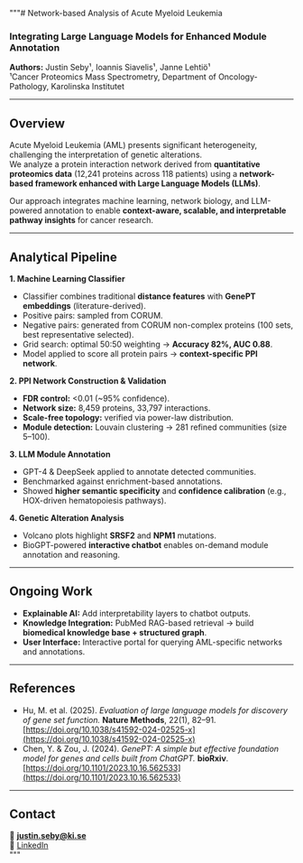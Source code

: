 """# Network-based Analysis of Acute Myeloid Leukemia  
### Integrating Large Language Models for Enhanced Module Annotation  

**Authors:** Justin Seby¹, Ioannis Siavelis¹, Janne Lehtiö¹  
¹Cancer Proteomics Mass Spectrometry, Department of Oncology-Pathology, Karolinska Institutet  

---

## Overview  
Acute Myeloid Leukemia (AML) presents significant heterogeneity, challenging the interpretation of genetic alterations.  
We analyze a protein interaction network derived from **quantitative proteomics data** (12,241 proteins across 118 patients) using a **network-based framework enhanced with Large Language Models (LLMs)**.  

Our approach integrates machine learning, network biology, and LLM-powered annotation to enable **context-aware, scalable, and interpretable pathway insights** for cancer research.  

---

## Analytical Pipeline  
**1. Machine Learning Classifier**  
- Classifier combines traditional **distance features** with **GenePT embeddings** (literature-derived).  
- Positive pairs: sampled from CORUM.  
- Negative pairs: generated from CORUM non-complex proteins (100 sets, best representative selected).  
- Grid search: optimal 50:50 weighting → **Accuracy 82%, AUC 0.88**.  
- Model applied to score all protein pairs → **context-specific PPI network**.  

**2. PPI Network Construction & Validation**  
- **FDR control:** <0.01 (~95% confidence).  
- **Network size:** 8,459 proteins, 33,797 interactions.  
- **Scale-free topology:** verified via power-law distribution.  
- **Module detection:** Louvain clustering → 281 refined communities (size 5–100).  

**3. LLM Module Annotation**  
- GPT-4 & DeepSeek applied to annotate detected communities.  
- Benchmarked against enrichment-based annotations.  
- Showed **higher semantic specificity** and **confidence calibration** (e.g., HOX-driven hematopoiesis pathways).  

**4. Genetic Alteration Analysis**  
- Volcano plots highlight **SRSF2** and **NPM1** mutations.  
- BioGPT-powered **interactive chatbot** enables on-demand module annotation and reasoning.  

---

## Ongoing Work  
- **Explainable AI:** Add interpretability layers to chatbot outputs.  
- **Knowledge Integration:** PubMed RAG-based retrieval → build **biomedical knowledge base + structured graph**.  
- **User Interface:** Interactive portal for querying AML-specific networks and annotations.  

---

## References  
- Hu, M. et al. (2025). *Evaluation of large language models for discovery of gene set function.* **Nature Methods**, 22(1), 82–91. [https://doi.org/10.1038/s41592-024-02525-x](https://doi.org/10.1038/s41592-024-02525-x)  
- Chen, Y. & Zou, J. (2024). *GenePT: A simple but effective foundation model for genes and cells built from ChatGPT.* **bioRxiv**. [https://doi.org/10.1101/2023.10.16.562533](https://doi.org/10.1101/2023.10.16.562533)  

---

## Contact  
📧 **justin.seby@ki.se**  
🔗 [LinkedIn](https://linkedin.com/in/justinseby/)  
"""
